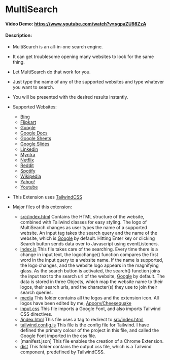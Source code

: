 # MultiSearch
#### Video Demo:  https://www.youtube.com/watch?v=sgpaZU98ZzA
#### Description:

- MultiSearch is an all-in-one search engine.
- It can get troublesome opening many websites to look for the same thing.
- Let MultiSearch do that work for you.
- Just type the name of any of the supported websites and type whatever you want to search.
- You will be presented with the desired results instantly.
- Supported Websites:
    - [Bing](https://www.bing.com/)
    - [Flipkart](https://www.flipkart.com/)
    - [Google](https://www.google.com/)
    - [Google Docs](https://docs.google.com/)
    - [Google Sheets](https://sheets.google.com/)
    - [Google Slides](https://slides.google.com/)
    - [Linkedin](https://www.linkedin.com)
    - [Myntra](https://www.myntra.com/)
    - [Netflix](https://www.netflix.com/)
    - [Reddit](https://www.reddit.com/)
    - [Spotify](https://open.spotify.com/)
    - [Wikipedia](https://en.wikipedia.org/)
    - [Yahoo!](https://www.yahoo.com/)
    - [Youtube](https://www.youtube.com/)

- This Extension uses [TailwindCSS](https://tailwindcss.com/)
- Major files of this extension:
    - [src/index.html](./src/index.html)
    Contains the HTML structure of the website, combined with Tailwind classes for easy styling. The logo of MultiSearch changes as user types the name of a supported website. An input tag takes the search query and the name of the website, which is [Google](https://www.google.com/) by default. Hitting Enter key or clicking Search button sends data over to Javascript using eventListeners.
    - [index.js](./src/index.js)
    This file takes care of the searching. Every time there is a change in input text, the logochange() function compares the first word in the input query to a website name. If the name is supported, the logo changes, and the website logo appears in the magnifying glass. As the search button is activated, the search() function joins the input text to the search url of the website, [Google](https://www.google.com/) by default. The data is stored in three Objects, which map the website name to their logos, their search urls, and the character(s) they use to join their search queries.
    - [media](./media)
    This folder contains all the logos and the extension icon. All logos have been edited by me, [Apoorv/Cheesequake](https://github.com/cheesequake)
    - [input.css](./src/input.css)
    This file imports a Google Font, and also imports Tailwind CSS directives.
    - [/index.html](./index.html)
    This file uses a <meta> tag to redirect to [src/index.html](./src/index.html)
    - [tailwind.config.js](./tailwind.config.js)
    This file is the config file for Tailwind. I have defined the primary colour of the project in this file, and called the Google Font imported in the css file.
    - [manifest.json]
    This file enables the creation of a Chrome Extension.
    - [dist](./dist)
    This folder contains the output.css file, which is a Tailwind component, predefined by TailwindCSS.
